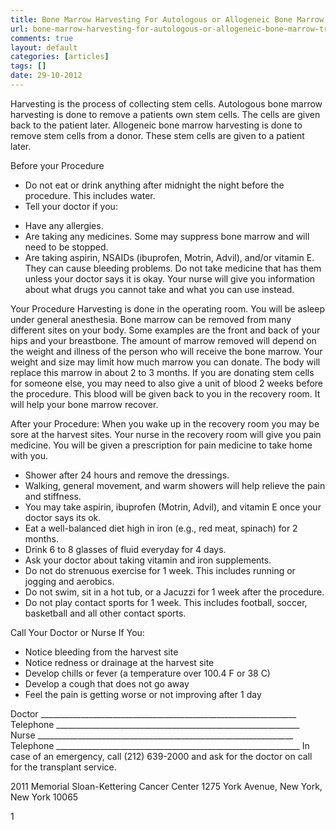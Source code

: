 ```yaml
---
title: Bone Marrow Harvesting For Autologous or Allogeneic Bone Marrow Transplants
url: bone-marrow-harvesting-for-autologous-or-allogeneic-bone-marrow-transplants
comments: true
layout: default
categories: [articles]
tags: []
date: 29-10-2012
---
```

Harvesting is the process of collecting stem cells. Autologous bone marrow harvesting is done to remove a patients own stem cells. The cells are given back to the patient later.  Allogeneic bone marrow harvesting is done to remove stem cells from a donor. These stem cells are given to a patient later.  

Before your Procedure 
* Do not eat or drink anything after midnight the night before the procedure.  This includes water.
* Tell your doctor if you: 
- Have any allergies.
- Are taking any medicines.  Some may suppress bone marrow and will need to be stopped.  
- Are taking aspirin, NSAIDs (ibuprofen, Motrin, Advil), and/or vitamin E. They can cause bleeding problems. Do not take medicine that has them unless your doctor says it is okay. Your nurse will give you information about what drugs you cannot take and what you can use instead.

Your Procedure 
Harvesting is done in the operating room. You will be asleep under general anesthesia.  Bone marrow can be removed from many different sites on your body.  Some examples are the front and back of your hips and your breastbone.  The amount of marrow removed will depend on the weight and illness of the person who will receive the bone marrow.  Your weight and size may limit how much marrow you can donate. The body will replace this marrow in about 2 to 3 months. If you are donating stem cells for someone else, you may need to also give a unit of blood 2 weeks before the procedure. This blood will be given back to you in the recovery room. It will help your bone marrow recover.

After your Procedure:
When you wake up in the recovery room you may be sore at the harvest sites. Your nurse in the recovery room will give you pain medicine.  You will be given a prescription for pain medicine to take home with you.
* Shower after 24 hours and remove the dressings.
* Walking, general movement, and warm showers will help relieve the pain and stiffness.
* You may take aspirin, ibuprofen (Motrin, Advil), and vitamin E once your doctor says its ok.  
* Eat a well-balanced diet high in iron (e.g., red meat, spinach) for 2 months.  
* Drink 6 to 8 glasses of fluid everyday for 4 days.
* Ask your doctor about taking vitamin and iron supplements.
* Do not do strenuous exercise for 1 week. This includes running or jogging and aerobics.
* Do not swim, sit in a hot tub, or a Jacuzzi for 1 week after the procedure.
* Do not play contact sports for 1 week. This includes football, soccer, basketball and all other contact sports.

Call Your Doctor or Nurse If You:
* Notice bleeding from the harvest site
* Notice redness or drainage at the harvest site
* Develop chills or fever (a temperature over 100.4 F or 38 C)
* Develop a cough that does not go away
* Feel the pain is getting worse or not improving after 1 day

Doctor ________________________________________________________________
Telephone _____________________________________________________________
Nurse ________________________________________________________________
Telephone _____________________________________________________________
In case of an emergency, call (212) 639-2000 and ask for the doctor on call for the transplant service.


2011 Memorial Sloan-Kettering Cancer Center
1275 York Avenue, New York, New York 10065




1


